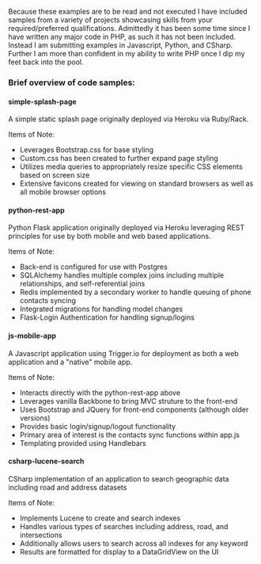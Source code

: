 
Because these examples are to be read and not executed I have included samples from a variety of projects showcasing skills from your required/preferred qualifications. Admittedly it has been some time since I have written any major code in PHP, as such it has not been included. Instead I am submitting examples in Javascript, Python, and CSharp. Further I am more than confident in my ability to write PHP once I dip my feet back into the pool.

### Brief overview of code samples:

#### simple-splash-page

A simple static splash page originally deployed via Heroku via Ruby/Rack.

Items of Note:
* Leverages Bootstrap.css for base styling
* Custom.css has been created to further expand page styling
* Utilizes media queries to appropriately resize specific CSS elements based on screen size
* Extensive favicons created for viewing on standard browsers as well as all mobile browser options

#### python-rest-app

Python Flask application originally deployed via Heroku leveraging REST principles for use by both mobile and web based applications.

Items of Note:
* Back-end is configured for use with Postgres
* SQLAlchemy handles multiple complex joins including multiple relationships, and self-referential joins
* Redis implemented by a secondary worker to handle queuing of phone contacts syncing
* Integrated migrations for handling model changes
* Flask-Login Authentication for handling signup/logins

#### js-mobile-app

A Javascript application using Trigger.io for deployment as both a web application and a "native" mobile app.

Items of Note:
* Interacts directly with the python-rest-app above
* Leverages vanilla Backbone to bring MVC struture to the front-end
* Uses Bootstrap and JQuery for front-end components (although older versions)
* Provides basic login/signup/logout functionality
* Primary area of interest is the contacts sync functions within app.js
* Templating provided using Handlebars

#### csharp-lucene-search

CSharp implementation of an application to search geographic data including road and address datasets

Items of Note:
* Implements Lucene to create and search indexes
* Handles various types of searches including address, road, and intersections
* Additionally allows users to search across all indexes for any keyword
* Results are formatted for display to a DataGridView on the UI
